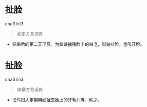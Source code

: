 # 扯脸
cha3 lin3
> 如东方言词典
- 结婚后的第二天早晨，为新娘摘除脸上的绒毛，叫做扯脸。也叫开脸。

# 扯脸
cha3 lin3
> 如皋方言词典
- 旧时妇人定期用线扯去脸上的汗毛儿等，称之。
